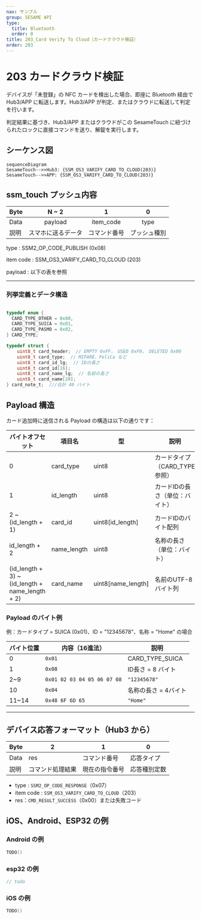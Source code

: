 ```yaml
---
nav: サンプル
group: SESAME API
type:
  title: Bluetooth
  order: 0
title: 203_Card Verify To Cloud（カードクラウド検証）
order: 203
---
```


# 203 カードクラウド検証

デバイスが「未登録」の NFC カードを検出した場合、即座に Bluetooth 経由で Hub3/APP に転送します。Hub3/APP が判定、またはクラウドに転送して判定を行います。

判定結果に基づき、Hub3/APP またはクラウドがこの SesameTouch に紐づけられたロックに直接コマンドを送り、解錠を実行します。

## シーケンス図

```mermaid
sequenceDiagram
SesameTouch-->>Hub3: {SSM_OS3_VARIFY_CARD_TO_CLOUD(203)}
SesameTouch-->>APP: {SSM_OS3_VARIFY_CARD_TO_CLOUD(203)}
```

## ssm_touch プッシュ内容

| Byte |     N ~ 2      |     1     |    0     |
| ---- | :------------: | :-------: | :------: |
| Data |    payload     | item_code |   type   |
| 説明 | スマホに送るデータ | コマンド番号  | プッシュ種別 |

type : SSM2_OP_CODE_PUBLISH (0x08)

item code : SSM_OS3_VARIFY_CARD_TO_CLOUD (203)

payload : 以下の表を参照

---

### 列挙定義とデータ構造

```c

typedef enum {
  CARD_TYPE_OTHER = 0x00,
  CARD_TYPE_SUICA = 0x01,
  CARD_TYPE_PASMO = 0x02,
} CARD_TYPE;

typedef struct {
    uint8_t card_header;  // EMPTY 0xFF， USED 0xF0， DELETED 0x00
    uint8_t card_type;  // MIFARE、FeliCa など
    uint8_t card_id_lg;  // IDの長さ
    uint8_t card_id[16];
    uint8_t card_name_lg;  // 名前の長さ
    uint8_t card_name[20];
} card_note_t;  ///合計 40 バイト
```

## Payload 構造

カード追加時に送信される Payload の構造は以下の通りです：

| バイトオフセット	                 | 項目名        | 型               | 説明                   |
| ----------------------------------------------- | ----------- | ------------------ | --------------------------- |
| 0                                               | card_type   | uint8              | カードタイプ（CARD_TYPE参照）  |
| 1                                               | id_length   | uint8              | カードIDの長さ（单位：バイト）  |
| 2 ~ (id_length + 1)                             | card_id     | uint8[id_length]   | カードIDのバイト配列            |
| id_length + 2                                   | name_length | uint8              | 名称の長さ（单位：バイト）      |
| (id_length + 3) ~ (id_length + name_length + 2) | card_name   | uint8[name_length] | 名前のUTF-8 バイト列 |

### Payload のバイト例

例：カードタイプ = SUICA (0x01)、ID = "12345678"、名称 = "Home" の場合

| バイト位置 | 内容（16進法）            | 説明             |
| -------- | --------------------------- | ---------------- |
| 0        | `0x01`                      | CARD_TYPE_SUICA  |
| 1        | `0x08`                      | ID長さ = 8 バイト |
| 2~9      | `0x01 02 03 04 05 06 07 08` | `"12345678"`     |
| 10       | `0x04`                      | 名称の長さ = 4バイト     |
| 11~14    | `0x48 6F 6D 65`             | `"Home"`         |

---

## デバイス応答フォーマット（Hub3 から）

| Byte | 2            | 1            | 0            |
| ---- | ------------ | ------------ | ------------ |
| Data | res          | コマンド番号     | 応答タイプ     |
| 説明 | コマンド処理結果 | 現在の指令番号 | 応答種別定数 |

- type : `SSM2_OP_CODE_RESPONSE`（0x07）
- item code : `SSM_OS3_VARIFY_CARD_TO_CLOUD`（203）
- res：`CMD_RESULT_SUCCESS`（0x00）または失敗コード

## iOS、Android、ESP32 の例

### Android の例

```kotlin
TODO()
```

### esp32 の例

```c
// todo
```

### iOS の例

```swift
TODO()

```
